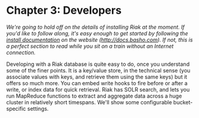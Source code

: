 # Chapter 3: Developers

_We're going to hold off on the details of installing Riak at the moment. If you'd like to follow along, it's easy enough to get started by following the [install documentation](http://docs.basho.com/riak/latest/) on the website (http://docs.basho.com). If not, this is a perfect section to read while you sit on a train without an Internet connection._

Developing with a Riak database is quite easy to do, once you understand some of the finer points. It is a key/value store, in the technical sense (you associate values with keys, and retrieve them using the same keys) but it offers so much more. You can embed write hooks to fire before or after a write, or index data for quick retrieval. Riak has SOLR search, and lets you run MapReduce functions to extract and aggregate data across a huge cluster in relatively short timespans. We'll show some configurable bucket-specific settings.


